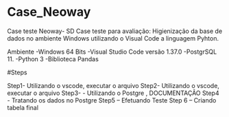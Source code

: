 # Case_Neoway

Case teste Neoway- SD
Case teste para avaliação:
Higienização da base de dados no ambiente Windows utilizando o Visual Code a linguagem Pyhton.

Ambiente 
-Windows 64 Bits
-Visual Studio Code versão 1.37.0
-PostgrSQL 11.
-Python 3
-Biblioteca Pandas

#Steps

Step1- Utilizando o vscode, executar o arquivo
Step2- Utilizando o vscode, executar o arquivo
Step3- - Utilizando o Postgre , DOCUMENTAÇÂO
Step4 - Tratando os dados no Postgre
Step5 – Efetuando Teste
Step 6 – Criando tabela final

